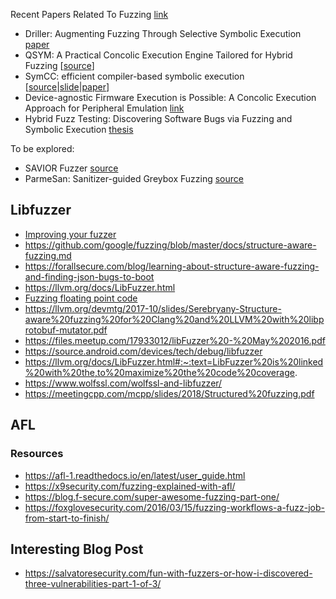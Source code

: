 

Recent Papers Related To Fuzzing [link](https://wcventure.github.io/FuzzingPaper/)

- Driller: Augmenting Fuzzing Through Selective Symbolic Execution [paper](https://sites.cs.ucsb.edu/~vigna/publications/2016_NDSS_Driller.pdf)
- QSYM: A Practical Concolic Execution Engine Tailored for Hybrid Fuzzing [[source](https://github.com/sslab-gatech/qsym#run-hybrid-fuzzing-with-afl|[paper](https://www.usenix.org/system/files/conference/usenixsecurity18/sec18-yun.pdf))]
- SymCC: efficient compiler-based symbolic execution [[source](https://github.com/eurecom-s3/symcc)|[slide](https://www.usenix.org/system/files/sec20_slides_popelau.pdf)|[paper](https://www.usenix.org/conference/usenixsecurity20/presentation/poeplau)]
- Device-agnostic Firmware Execution is Possible: A Concolic Execution Approach for Peripheral Emulation [link](https://openreview.net/pdf?id=rylaZ6iIDr)
- Hybrid Fuzz Testing: Discovering Software Bugs via Fuzzing and Symbolic Execution [thesis](http://reports-archive.adm.cs.cmu.edu/anon/2012/CMU-CS-12-116.pdf)


To be explored:

- SAVIOR Fuzzer [source](https://github.com/evanmak/savior-source)
- ParmeSan: Sanitizer-guided Greybox Fuzzing [source](https://github.com/vusec/parmesan)

## Libfuzzer
- [Improving your fuzzer](https://fuchsia.dev/fuchsia-src/development/testing/fuzzing/improve-a-fuzzer)
- https://github.com/google/fuzzing/blob/master/docs/structure-aware-fuzzing.md
- https://forallsecure.com/blog/learning-about-structure-aware-fuzzing-and-finding-json-bugs-to-boot
- https://llvm.org/docs/LibFuzzer.html
- [Fuzzing floating point code](https://rigtorp.se/fuzzing-floating-point-code/)
- https://llvm.org/devmtg/2017-10/slides/Serebryany-Structure-aware%20fuzzing%20for%20Clang%20and%20LLVM%20with%20libprotobuf-mutator.pdf
- https://files.meetup.com/17933012/libFuzzer%20-%20May%202016.pdf
- https://source.android.com/devices/tech/debug/libfuzzer
- https://llvm.org/docs/LibFuzzer.html#:~:text=LibFuzzer%20is%20linked%20with%20the,to%20maximize%20the%20code%20coverage.
- https://www.wolfssl.com/wolfssl-and-libfuzzer/
- https://meetingcpp.com/mcpp/slides/2018/Structured%20fuzzing.pdf


## AFL

### Resources
- https://afl-1.readthedocs.io/en/latest/user_guide.html
- https://x9security.com/fuzzing-explained-with-afl/
- https://blog.f-secure.com/super-awesome-fuzzing-part-one/
- https://foxglovesecurity.com/2016/03/15/fuzzing-workflows-a-fuzz-job-from-start-to-finish/


## Interesting Blog Post
- https://salvatoresecurity.com/fun-with-fuzzers-or-how-i-discovered-three-vulnerabilities-part-1-of-3/
